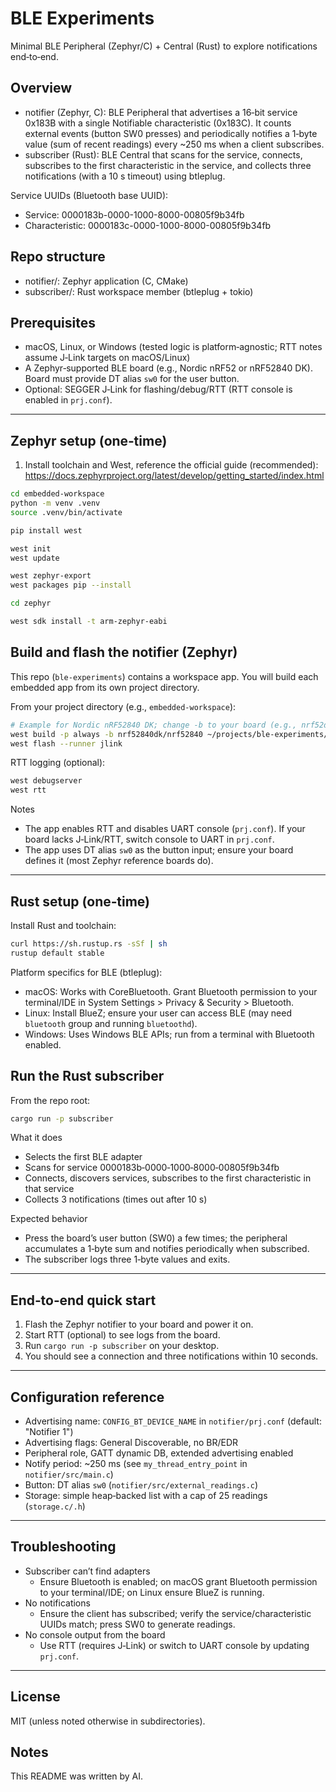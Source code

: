 # BLE Experiments

Minimal BLE Peripheral (Zephyr/C) + Central (Rust) to explore notifications end‑to‑end.

## Overview

- notifier (Zephyr, C): BLE Peripheral that advertises a 16‑bit service 0x183B with a single Notifiable characteristic (0x183C). It counts external events (button SW0 presses) and periodically notifies a 1‑byte value (sum of recent readings) every ~250 ms when a client subscribes.
- subscriber (Rust): BLE Central that scans for the service, connects, subscribes to the first characteristic in the service, and collects three notifications (with a 10 s timeout) using btleplug.

Service UUIDs (Bluetooth base UUID):
- Service: 0000183b-0000-1000-8000-00805f9b34fb
- Characteristic: 0000183c-0000-1000-8000-00805f9b34fb

## Repo structure

- notifier/: Zephyr application (C, CMake)
- subscriber/: Rust workspace member (btleplug + tokio)

## Prerequisites

- macOS, Linux, or Windows (tested logic is platform‑agnostic; RTT notes assume J‑Link targets on macOS/Linux)
- A Zephyr‑supported BLE board (e.g., Nordic nRF52 or nRF52840 DK). Board must provide DT alias `sw0` for the user button.
- Optional: SEGGER J‑Link for flashing/debug/RTT (RTT console is enabled in `prj.conf`).

---

## Zephyr setup (one‑time)

1) Install toolchain and West, reference the official guide (recommended): https://docs.zephyrproject.org/latest/develop/getting_started/index.html

```sh
cd embedded-workspace
python -m venv .venv
source .venv/bin/activate

pip install west

west init
west update

west zephyr-export
west packages pip --install

cd zephyr

west sdk install -t arm-zephyr-eabi
```

## Build and flash the notifier (Zephyr)

This repo (`ble-experiments`) contains a workspace app. You will build each embedded app from its own project directory.

From your project directory (e.g., `embedded-workspace`):

```sh
# Example for Nordic nRF52840 DK; change -b to your board (e.g., nrf52dk_nrf52832)
west build -p always -b nrf52840dk/nrf52840 ~/projects/ble-experiments/notifier
west flash --runner jlink
```

RTT logging (optional):

```sh
west debugserver
west rtt
```

Notes
- The app enables RTT and disables UART console (`prj.conf`). If your board lacks J‑Link/RTT, switch console to UART in `prj.conf`.
- The app uses DT alias `sw0` as the button input; ensure your board defines it (most Zephyr reference boards do).

---

## Rust setup (one‑time)

Install Rust and toolchain:

```sh
curl https://sh.rustup.rs -sSf | sh
rustup default stable
```

Platform specifics for BLE (btleplug):
- macOS: Works with CoreBluetooth. Grant Bluetooth permission to your terminal/IDE in System Settings > Privacy & Security > Bluetooth.
- Linux: Install BlueZ; ensure your user can access BLE (may need `bluetooth` group and running `bluetoothd`).
- Windows: Uses Windows BLE APIs; run from a terminal with Bluetooth enabled.

## Run the Rust subscriber

From the repo root:

```sh
cargo run -p subscriber
```

What it does
- Selects the first BLE adapter
- Scans for service 0000183b‑0000‑1000‑8000‑00805f9b34fb
- Connects, discovers services, subscribes to the first characteristic in that service
- Collects 3 notifications (times out after 10 s)

Expected behavior
- Press the board’s user button (SW0) a few times; the peripheral accumulates a 1‑byte sum and notifies periodically when subscribed.
- The subscriber logs three 1‑byte values and exits.

---

## End‑to‑end quick start

1) Flash the Zephyr notifier to your board and power it on.
2) Start RTT (optional) to see logs from the board.
3) Run `cargo run -p subscriber` on your desktop.
4) You should see a connection and three notifications within 10 seconds.

---

## Configuration reference

- Advertising name: `CONFIG_BT_DEVICE_NAME` in `notifier/prj.conf` (default: "Notifier 1")
- Advertising flags: General Discoverable, no BR/EDR
- Peripheral role, GATT dynamic DB, extended advertising enabled
- Notify period: ~250 ms (see `my_thread_entry_point` in `notifier/src/main.c`)
- Button: DT alias `sw0` (`notifier/src/external_readings.c`)
- Storage: simple heap‑backed list with a cap of 25 readings (`storage.c/.h`)

---

## Troubleshooting

- Subscriber can’t find adapters
	- Ensure Bluetooth is enabled; on macOS grant Bluetooth permission to your terminal/IDE; on Linux ensure BlueZ is running.
- No notifications
	- Ensure the client has subscribed; verify the service/characteristic UUIDs match; press SW0 to generate readings.
- No console output from the board
	- Use RTT (requires J‑Link) or switch to UART console by updating `prj.conf`.

---

## License

MIT (unless noted otherwise in subdirectories).

## Notes

This README was written by AI.